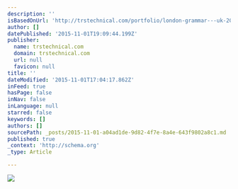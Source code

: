 ```yaml
---
description: ''
isBasedOnUrl: 'http://trstechnical.com/portfolio/london-grammar---uk-2014-2.html'
author: []
datePublished: '2015-11-01T19:09:44.199Z'
publisher:
  name: trstechnical.com
  domain: trstechnical.com
  url: null
  favicon: null
title: ''
dateModified: '2015-11-01T17:04:17.862Z'
inFeed: true
hasPage: false
inNav: false
inLanguage: null
starred: false
keywords: []
authors: []
sourcePath: _posts/2015-11-01-a04ad1de-9d82-4f7e-8a4e-643f9802a8c1.md
published: true
_context: 'http://schema.org'
_type: Article

---
```

![](http://trstechnical.com/_Media/2017-jaguar-f-pace-power_med_hr.jpeg)